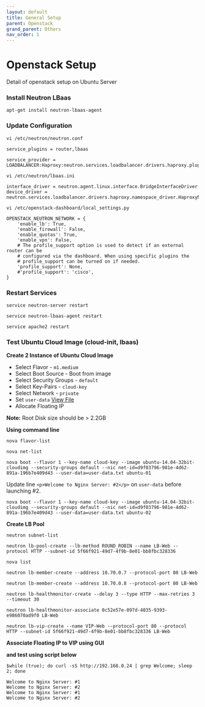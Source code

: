 ```yaml
---
layout: default
title: General Setup
parent: Openstack
grand_parent: Others
nav_order: 1
---
```


# Openstack Setup #

Detail of openstack setup on Ubuntu Server

### Install Neutron LBaas ###

`apt-get install neutron-lbaas-agent` 

### Update Configuration ###

`vi /etc/neutron/neutron.conf`

```
service_plugins = router,lbaas

service_provider = LOADBALANCER:Haproxy:neutron.services.loadbalancer.drivers.haproxy.plugin_driver.HaproxyOnHostPluginDriver:default
```

`vi /etc/neutron/lbaas.ini`

```
interface_driver = neutron.agent.linux.interface.BridgeInterfaceDriver
device_driver = neutron.services.loadbalancer.drivers.haproxy.namespace_driver.HaproxyNSDriver
```

`vi /etc/openstack-dashboard/local_settings.py`

```
OPENSTACK_NEUTRON_NETWORK = {
    'enable_lb': True,
    'enable_firewall': False,
    'enable_quotas': True,
    'enable_vpn': False,
    # The profile_support option is used to detect if an external router can be
    # configured via the dashboard. When using specific plugins the
    # profile_support can be turned on if needed.
    'profile_support': None,
    #'profile_support': 'cisco',
}
```

### Restart Services ###

`service neutron-server restart`

`service neutron-lbaas-agent restart`

`service apache2 restart`

### Test Ubuntu Cloud Image (cloud-init, lbaas) ###

**Create 2 Instance of Ubuntu Cloud Image**

- Select Flavor - `m1.medium`
- Select Boot Source - Boot from image
- Select Security Groups - `default`
- Select Key-Pairs - `cloud-key`
- Select Network - `private`
- Set `user-data` [View File](openstack-user-data.txt)
- Allocate Floating IP

**Note:** Root Disk size should be > 2.2GB

**Using command line**

`nova flavor-list`

`nova net-list`

`nova boot --flavor 1 --key-name cloud-key --image ubuntu-14.04-32bit-cloudimg --security-groups default --nic net-id=d9f03796-981e-4d62-891a-196b7e409d43 --user-data=user-data.txt ubuntu-01`

Update line `<p>Welcome to Nginx Server: #2</p>` on `user-data` before launching #2.

`nova boot --flavor 1 --key-name cloud-key --image ubuntu-14.04-32bit-cloudimg --security-groups default --nic net-id=d9f03796-981e-4d62-891a-196b7e409d43 --user-data=user-data.txt ubuntu-02`


**Create LB Pool**

`neutron subnet-list`

`neutron lb-pool-create --lb-method ROUND_ROBIN --name LB-Web --protocol HTTP --subnet-id 5f66f921-49d7-4f9b-8e01-bb8fbc328336` 

`nova list` 

`neutron lb-member-create --address 10.70.0.7 --protocol-port 80 LB-Web`

`neutron lb-member-create --address 10.70.0.8 --protocol-port 80 LB-Web`

`neutron lb-healthmonitor-create --delay 3 --type HTTP --max-retries 3 --timeout 30`

`neutron lb-healthmonitor-associate 0c52e57e-097d-4035-9393-e986070ad9f0 LB-Web`


`neutron lb-vip-create --name VIP-Web --protocol-port 80 --protocol HTTP --subnet-id 5f66f921-49d7-4f9b-8e01-bb8fbc328336 LB-Web`

**Associate Floating IP to VIP using GUI**

**and test using script below**

`$while (true); do curl -sS http://192.168.0.24 | grep Welcome; sleep 2; done`


```
Welcome to Nginx Server: #1
Welcome to Nginx Server: #2
Welcome to Nginx Server: #1
Welcome to Nginx Server: #2
```
